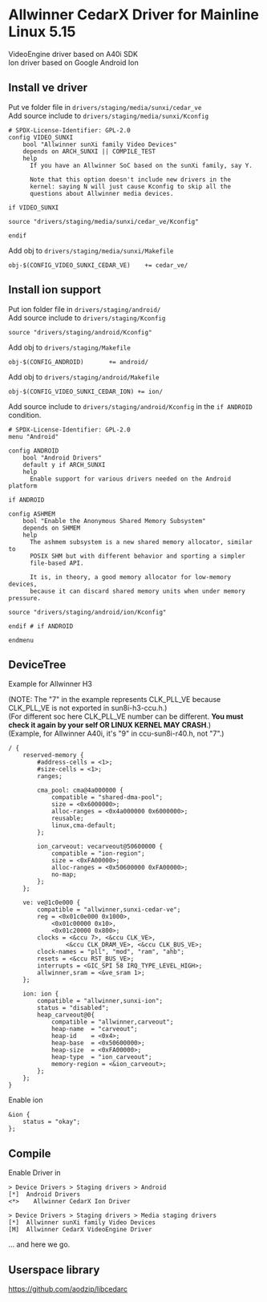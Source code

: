 # Allwinner CedarX Driver for Mainline Linux 5.15
VideoEngine driver based on A40i SDK  
Ion driver based on Google Android Ion

## Install ve driver

Put ve folder file in `drivers/staging/media/sunxi/cedar_ve`  
Add source include to `drivers/staging/media/sunxi/Kconfig`
```
# SPDX-License-Identifier: GPL-2.0
config VIDEO_SUNXI
    bool "Allwinner sunXi family Video Devices"
    depends on ARCH_SUNXI || COMPILE_TEST
    help
      If you have an Allwinner SoC based on the sunXi family, say Y.

      Note that this option doesn't include new drivers in the
      kernel: saying N will just cause Kconfig to skip all the
      questions about Allwinner media devices.

if VIDEO_SUNXI

source "drivers/staging/media/sunxi/cedar_ve/Kconfig"

endif
```

Add obj to `drivers/staging/media/sunxi/Makefile`
```
obj-$(CONFIG_VIDEO_SUNXI_CEDAR_VE)    += cedar_ve/
```
## Install ion support

Put ion folder file in `drivers/staging/android/`  
Add source include to `drivers/staging/Kconfig`  
```
source "drivers/staging/android/Kconfig"
```

Add obj to `drivers/staging/Makefile`  
```
obj-$(CONFIG_ANDROID)		+= android/
```

Add obj to `drivers/staging/android/Makefile`
```
obj-$(CONFIG_VIDEO_SUNXI_CEDAR_ION) += ion/
```

Add source include to `drivers/staging/android/Kconfig` in the  `if ANDROID` condition.
```
# SPDX-License-Identifier: GPL-2.0
menu "Android"

config ANDROID
    bool "Android Drivers"
    default y if ARCH_SUNXI
    help
      Enable support for various drivers needed on the Android platform

if ANDROID

config ASHMEM
    bool "Enable the Anonymous Shared Memory Subsystem"
    depends on SHMEM
    help
      The ashmem subsystem is a new shared memory allocator, similar to
      POSIX SHM but with different behavior and sporting a simpler
      file-based API.

      It is, in theory, a good memory allocator for low-memory devices,
      because it can discard shared memory units when under memory pressure.

source "drivers/staging/android/ion/Kconfig"

endif # if ANDROID

endmenu
```

## DeviceTree
Example for Allwinner H3  

(NOTE: The "7" in the example represents CLK_PLL_VE because CLK_PLL_VE is not exported in sun8i-h3-ccu.h.)  
(For different soc here CLK_PLL_VE number can be different. **You must check it again by your self OR LINUX KERNEL MAY CRASH**.)  
(Example, for Allwinner A40i, it's "9" in ccu-sun8i-r40.h, not "7".)  
```
/ {
    reserved-memory {
        #address-cells = <1>;
        #size-cells = <1>;
        ranges;

        cma_pool: cma@4a000000 {
            compatible = "shared-dma-pool";
            size = <0x6000000>;
            alloc-ranges = <0x4a000000 0x6000000>;
            reusable;
            linux,cma-default;
        };

        ion_carveout: vecarveout@50600000 {
            compatible = "ion-region";
            size = <0xFA00000>;
            alloc-ranges = <0x50600000 0xFA00000>;
            no-map;
        };
    };

    ve: ve@1c0e000 {
        compatible = "allwinner,sunxi-cedar-ve";
        reg = <0x01c0e000 0x1000>,
            <0x01c00000 0x10>,
            <0x01c20000 0x800>;
        clocks = <&ccu 7>, <&ccu CLK_VE>, 
                <&ccu CLK_DRAM_VE>, <&ccu CLK_BUS_VE>;
        clock-names = "pll", "mod", "ram", "ahb";
        resets = <&ccu RST_BUS_VE>;
        interrupts = <GIC_SPI 58 IRQ_TYPE_LEVEL_HIGH>;
        allwinner,sram = <&ve_sram 1>;
    };
            
    ion: ion {
        compatible = "allwinner,sunxi-ion";
        status = "disabled";
        heap_carveout@0{
            compatible = "allwinner,carveout";
            heap-name  = "carveout";
            heap-id    = <0x4>;
            heap-base  = <0x50600000>;
            heap-size  = <0xFA00000>;
            heap-type  = "ion_carveout";
            memory-region = <&ion_carveout>;
        };
    };
}
```
Enable ion
```
&ion {
	status = "okay";
};
```

## Compile
Enable Driver in
```
> Device Drivers > Staging drivers > Android
[*]  Android Drivers
<*>    Allwinner CedarX Ion Driver

> Device Drivers > Staging drivers > Media staging drivers
[*]  Allwinner sunXi family Video Devices
[M]  Allwinner CedarX VideoEngine Driver
```

... and here we go.


## Userspace library
https://github.com/aodzip/libcedarc
